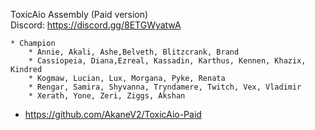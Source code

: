 
ToxicAio Assembly (Paid version)   
Discord: https://discord.gg/8ETGWyatwA

    * Champion
        * Annie, Akali, Ashe,Belveth, Blitzcrank, Brand
        * Cassiopeia, Diana,Ezreal, Kassadin, Karthus, Kennen, Khazix, Kindred
        * Kogmaw, Lucian, Lux, Morgana, Pyke, Renata
        * Rengar, Samira, Shyvanna, Tryndamere, Twitch, Vex, Vladimir
        * Xerath, Yone, Zeri, Ziggs, Akshan

* https://github.com/AkaneV2/ToxicAio-Paid
